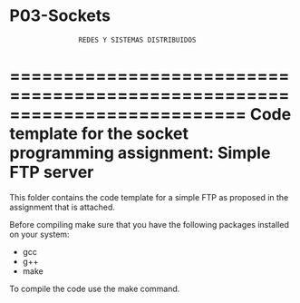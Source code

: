 # P03-Sockets

                     REDES Y SISTEMAS DISTRIBUIDOS


==========================================================================
Code template for the socket programming assignment: Simple FTP server
==========================================================================

This folder contains the code template for a simple FTP as proposed 
in the assignment that is attached.

Before compiling make sure that you have the following packages installed
on your system:
- gcc
- g++
- make

To compile the code use the make command.
